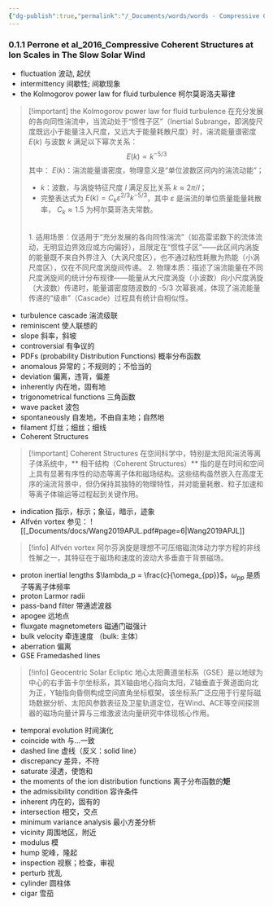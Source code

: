 ```yaml
---
{"dg-publish":true,"permalink":"/_Documents/words/words - Compressive Coherent Structures at Ion Scales in The Slow Solar Wind/","noteIcon":"default","created":"2025-08-13T20:50:41.776+08:00","updated":"2025-10-09T20:44:31.494+08:00"}
---
```


### 0.1.1 Perrone et al_2016_Compressive Coherent Structures at Ion Scales in The Slow Solar Wind 

- fluctuation 波动, 起伏
- intermittency 间歇性; 间歇现象
- the Kolmogorov power law for fluid turbulence 柯尔莫哥洛夫幂律
> [!important] the Kolmogorov power law for fluid turbulence
> 在充分发展的各向同性湍流中，当流动处于“惯性子区”（Inertial Subrange，即涡旋尺度既远小于能量注入尺度，又远大于能量耗散尺度）时，湍流能量谱密度  $E(k)$ 与波数 $k$ 满足以下幂次关系：
> $$E(k) \propto k^{-5/3}$$
> 其中：
> $E(k)$：湍流能量谱密度，物理意义是“单位波数区间内的湍流动能”；
> - $k$：波数，与涡旋特征尺度 $l$ 满足反比关系 $k \approx 2\pi/l$；
> - 完整表达式为 $E(k) = C_k \varepsilon^{2/3} k^{-5/3}$，其中 $\varepsilon$ 是湍流的单位质量能量耗散率， $C_k \approx 1.5$ 为柯尔莫哥洛夫常数。  
> <br>
> 1. 适用场景：仅适用于“充分发展的各向同性湍流”（如高雷诺数下的流体流动，无明显边界效应或方向偏好），且限定在“惯性子区”——此区间内涡旋的能量既不来自外界注入（大涡尺度区），也不通过粘性耗散为热能（小涡尺度区），仅在不同尺度涡旋间传递。
> 2. 物理本质：描述了湍流能量在不同尺度涡旋间的统计分布规律——能量从大尺度涡旋（小波数）向小尺度涡旋（大波数）传递时，能量谱密度随波数的 -5/3 次幂衰减，体现了湍流能量传递的“级串”（Cascade）过程具有统计自相似性。
> 
- turbulence cascade 湍流级联
- reminiscent 使人联想的
- slope 斜率，斜坡
- controversial 有争议的
- PDFs (probability Distribution Functions) 概率分布函数
- anomalous 异常的；不规则的；不恰当的
- deviation 偏离，违背，偏差
- inherently 内在地，固有地
- trigonometrical functions 三角函数
- wave packet  波包
- spontaneously 自发地，不由自主地；自然地
- filament 灯丝；细丝；细线
- Coherent Structures
> [!important] Coherent Structures
> 在空间科学中，特别是太阳风湍流等离子体系统中，** 相干结构（Coherent Structures）** 指的是在时间和空间上具有显著有序性的动态等离子体和磁场结构。这些结构虽然嵌入在高度无序的湍流背景中，但仍保持其独特的物理特性，并对能量耗散、粒子加速和等离子体输运等过程起到关键作用。
- indication 指示，标示；象征，暗示，迹象
- Alfvén vortex   参见：
![[_Documents/docs/Wang2019APJL.pdf#page=6|Wang2019APJL]]
> [!info] Alfvén vortex 
> 阿尔芬涡旋是理想不可压缩磁流体动力学方程的非线性解之一，其特征在于磁场和速度的波动大多垂直于背景磁场。
- proton inertial lengths  $\lambda_p = \frac{c}{\omega_{pp}}$，$\omega_{pp}$ 是质子等离子体频率
- proton Larmor radii  
- pass-band filter 带通滤波器
- apogee 远地点
- fluxgate magnetometers 磁通门磁强计
- bulk velocity 牵连速度 （bulk: 主体）
- aberration 偏离
- GSE Framedashed lines
> [!info] Geocentric Solar Ecliptic
> 地心太阳黄道坐标系（GSE）是以地球为中心的右手笛卡尔坐标系，其X轴由地心指向太阳，Z轴垂直于黄道面向北为正，Y轴指向昏侧构成空间直角坐标框架。该坐标系广泛应用于行星际磁场数据分析、太阳风参数表征及卫星轨道定位，在Wind、ACE等空间探测器的磁场向量计算与三维激波法向量研究中体现核心作用。
- temporal evolution  时间演化
- coincide with 与...一致
- dashed line 虚线（反义：solid line）
- discrepancy 差异，不符
- saturate 浸透，使饱和
- the moments of the ion distribution functions  离子分布函数的**矩**
- the admissibility condition 容许条件
- inherent  内在的，固有的
- intersection 相交，交点
- minimum variance analysis  最小方差分析
- vicinity 周围地区，附近
- modulus 模
- hump 驼峰，隆起
- inspection 视察；检查，审视
- perturb 扰乱
- cylinder 圆柱体
- cigar 雪茄
























